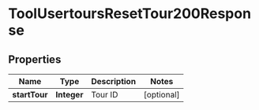 

# ToolUsertoursResetTour200Response


## Properties

| Name | Type | Description | Notes |
|------------ | ------------- | ------------- | -------------|
|**startTour** | **Integer** | Tour ID |  [optional] |



